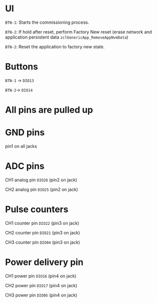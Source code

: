 # UI

`BTN-1`: Starts the commissioning process.

`BTN-2`: If hold after reset, perform Factory New reset (erase network and application persistent data `zclGenericApp_RemoveAppNvmData`)

`BTN-2`: Reset the application to factory new state.

# Buttons

`BTN-1` -> `DIO13`

`BTN-2`-> `DIO14`

# All pins are pulled up


# GND pins
pin1 on all jacks

# ADC pins
CH1 analog pin `DIO26` (pin2 on jack)

CH2 analog pin `DIO25` (pin2 on jack)

# Pulse counters
CH1 counter pin `DIO22` (pin3 on jack)

CH2 counter pin `DIO21` (pin3 on jack)

CH3 counter pin `DIO04` (pin3 on jack)

# Power delivery pin
CH1 power pin `DIO16` (pin4 on jack)

CH2 power pin `DIO17` (pin4 on jack)

CH3 power pin `DIO05` (pin4 on jack)